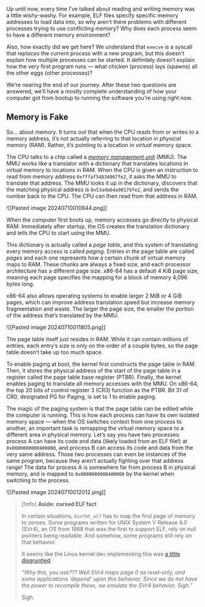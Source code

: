 
Up until now, every time I’ve talked about reading and writing memory was a little wishy-washy. For example, ELF files specify specific memory addresses to load data into, so why aren’t there problems with different processes trying to use conflicting memory? Why does each process seem to have a different memory environment?

Also, how exactly did we get here? We understand that `execve` is a syscall that _replaces_ the current process with a new program, but this doesn’t explain how multiple processes can be started. It definitely doesn’t explain how the very first program runs — what chicken (process) lays (spawns) all the other eggs (other processes)?

We’re nearing the end of our journey. After these two questions are answered, we’ll have a mostly complete understanding of how your computer got from bootup to running the software you’re using right now.

## Memory is Fake

So… about memory. It turns out that when the CPU reads from or writes to a memory address, it’s not actually referring to that location in _physical_ memory (RAM). Rather, it’s pointing to a location in _virtual_ memory space.

The CPU talks to a chip called a [_memory management unit_](https://en.wikipedia.org/wiki/Memory_management_unit) (MMU). The MMU works like a translator with a dictionary that translates locations in virtual memory to locations in RAM. When the CPU is given an instruction to read from memory address `0xfffaf54834067fe2`, it asks the MMU to translate that address. The MMU looks it up in the dictionary, discovers that the matching physical address is `0x53a4b64a90179fe2`, and sends the number back to the CPU. The CPU can then read from that address in RAM.

![[Pasted image 20240710010844.png]]

When the computer first boots up, memory accesses go directly to physical RAM. Immediately after startup, the OS creates the translation dictionary and tells the CPU to start using the MMU.

This dictionary is actually called a _page table_, and this system of translating every memory access is called _paging_. Entries in the page table are called _pages_ and each one represents how a certain chunk of virtual memory maps to RAM. These chunks are always a fixed size, and each processor architecture has a different page size. x86-64 has a default 4 KiB page size, meaning each page specifies the mapping for a block of memory 4,096 bytes long.

x86-64 also allows operating systems to enable larger 2 MiB or 4 GiB pages, which can improve address translation speed but increase memory fragmentation and waste. The larger the page size, the smaller the portion of the address that’s translated by the MMU.

![[Pasted image 20240710011805.png]]

The page table itself just resides in RAM. While it can contain millions of entries, each entry’s size is only on the order of a couple bytes, so the page table doesn’t take up too much space.

To enable paging at boot, the kernel first constructs the page table in RAM. Then, it stores the physical address of the start of the page table in a register called the page table base register (PTBR). Finally, the kernel enables paging to translate all memory accesses with the MMU. On x86-64, the top 20 bits of control register 3 (CR3) function as the PTBR. Bit 31 of CR0, designated PG for Paging, is set to 1 to enable paging.

The magic of the paging system is that the page table can be edited while the computer is running. This is how each process can have its own isolated memory space — when the OS switches context from one process to another, an important task is remapping the virtual memory space to a different area in physical memory. Let’s say you have two processes: process A can have its code and data (likely loaded from an ELF file!) at `0x0000000000400000`, and process B can access its code and data from the very same address. Those two processes can even be instances of the same program, because they aren’t actually fighting over that address range! The data for process A is somewhere far from process B in physical memory, and is mapped to `0x0000000000400000` by the kernel when switching to the process.

![[Pasted image 20240710012012.png]]

> [!info] **Aside: cursed ELF fact**
> 
> In certain situations, `binfmt_elf` has to map the first page of memory to zeroes. Some programs written for UNIX System V Release 4.0 (SVr4), an OS from 1988 that was the first to support ELF, rely on null pointers being readable. And somehow, some programs still rely on that behavior.
> 
> It seems like the Linux kernel dev implementing this was [a little disgruntled](https://github.com/torvalds/linux/blob/22b8cc3e78f5448b4c5df00303817a9137cd663f/fs/binfmt_elf.c#L1322-L1329):
> 
> _“Why this, you ask??? Well SVr4 maps page 0 as read-only, and some applications ‘depend’ upon this behavior. Since we do not have the power to recompile these, we emulate the SVr4 behavior. Sigh.”_
> 
> Sigh.

